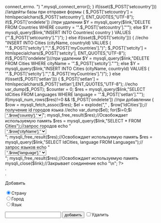 <!DOCTYPE html PUBLIC "-//W3C//DTD XHTML 1.0 Strict//EN"
    "http://www.w3.org/TR/xhtml1/DTD/xhtml1-strict.dtd">

<html xmlns="http://www.w3.org/1999/xhtml">
<head>
<title>Задание</title>
<meta http-equiv="Content-Type" content="text/html; charset=utf-8">
<link rel="stylesheet" type="text/css" href="styles.css" />
</head>

<body>

<form name="formCountry" id="firstForm" method="post" >

<?php
$link = mysqli_connect("localhost","user","123456", "Test");//подключение к базе

//проверка установленного соединения
if ($link==NULL) {
    echo "Не удалось подключиться к MySQL: (" .$mysqli->connect_errno. ") ".mysqli_connect_error();
}

if(isset($_POST['setcountry'])) //апдейты базы при отправке формы
{
	$_POST['setcountry'] = htmlspecialchars($_POST['setcountry'], ENT_QUOTES,"UTF-8");

	if($_POST['ondelete']) //при удалении
		$Y = mysqli_query($link,"DELETE FROM Countries WHERE country = '".$_POST['setcountry']."'");
	else
	$Y = mysqli_query($link,"INSERT INTO Countries( country ) VALUES ('".$_POST['setcountry']."')");

}
else if(isset($_POST['setcity']))
{
	//echo "INSERT INTO Cities (cityName, countryId) VALUES ( '".$_POST['setcity']."',".$_POST['myCountries'].")";
	$_POST['setcity'] = htmlspecialchars($_POST['setcity'], ENT_QUOTES,"UTF-8");
	
	if($_POST['ondelete'])//при удалении
		$Y = mysqli_query($link,"DELETE FROM Cities WHERE cityName = '".$_POST['setcity']."'");
	else
$Y = mysqli_query($link,"INSERT INTO Cities (cityName, countryId) VALUES ( '".$_POST['setcity']."',".$_POST['myCountries'].")");
     
}
else if(isset($_POST['setlan']))
{
	$_POST['setlan'] = htmlspecialchars($_POST['setlan'],ENT_QUOTES,"UTF-8");
	//echo var_dump($_POST);
	$counter = 0;

	$res = mysqli_query($link,"SELECT IdCities FROM Languages WHERE language = '".$_POST['setlan']."'");
	if(mysqli_num_rows($res)!=0 && !$_POST['ondelete']) //при добавлении
	{
		$row = mysqli_fetch_assoc($res);
		$el = explode("," , $row['IdCities']);//получение id городов языка
		//echo var_dump($el);
		for($i=0;$i<count($el);$i++)
		{
			if($_POST['val1'] == $el[$i])//проверка на наличие id этого города
			{
				$counter = 1;
				break;
			}
		}

		if($counter == 0)//если города еще нет в списке
		{
		$com = ",";
		if($row['IdCities']=="" || $row['IdCities']==",") //убираем разделитель на случай если нет внесённых значений
			$com = "";	
			
			$row['IdCities'] .= $com.$_POST['val1']; //если нет в списке добавляем id городаs
		$res = mysqli_query($link,"UPDATE Languages SET IdCities = '".$row['IdCities']."' WHERE language = '".$_POST['setlan']."'");
		
		}
	}
	else  if(mysqli_num_rows($res)==0)//Если такого языка еще нет в списке языков
	{
	mysqli_query($link,"INSERT INTO Languages ( IdCities, language ) VALUES ('".$_POST['val1']."','".$_POST['setlan']."')");

		//echo "INSERT INTO Languages ( IdCities, language ) VALUES ('".$_POST['val1']."','".$_POST['setlan']."')";
	}

	if($_POST['ondelete'] && mysqli_num_rows($res)!=0) //при удалении языка города
	{
		$row = mysqli_fetch_assoc($res);
		$row['IdCities'] = preg_replace("/[".$_POST['val1']."],?/", "",$row['IdCities']); //заменяет идентификатор города
	//обновляет список ид городов
		echo $row['IdCities'];
	mysqli_query($link,"UPDATE Languages SET IdCities = '".$row['IdCities']."' WHERE language = '".$_POST['setlan']."'");
	}
	
}

$res = mysqli_query($link,"SELECT * FROM Countries");//запрос из таблицы стран

echo "<div class='linemeny'><select name='myCountries' id='sel1' onchange='change()' >";//формирует список стран
//обработка результатов запроса
 while( $row = mysqli_fetch_assoc($res)) {
        //printf("%s (%s)\n", $row['id'], $row['country']);
	echo "<option value=".$row['id'].">".$row['country']."</option>";

}
echo "</select></div>";
mysqli_free_result($res);//Освобождает используемую память
$res = mysqli_query($link,"SELECT * FROM Cities");//запрос городов

echo "<div class='linemeny'><select name='myCities' id='sel2' onchange='change1()' >";//формирует список городов
while($row = mysqli_fetch_assoc($res)) {
	echo "<option id=".$row['id']." value=".$row['countryId'].">".$row['cityName']."</option>";
}
echo "</select></div>";

mysqli_free_result($res);//Освобождает используемую память
$res = mysqli_query($link,"SELECT IdCities, language FROM Languages");//запрос языков
echo "<div class='linemeny'><select name='myLang' id='sel3' >";//формирует список языков
while($row = mysqli_fetch_assoc($res)) {
	echo "<option value=".$row['IdCities'].">".$row['language']."</option>";
}
echo "</select></div>";

mysqli_free_result($res);//Освобождает используемую память
mysqli_close($link);//Закрывает соединение

echo "\n";
?>

<div class="cage">.</div>
<div class="line" id="CountrList" ></div><div class="line" id="CityList"></div><div class="line" id="lanList"></div>
<div class="cage">.</div>

<div>
<p>Добавить</p><p>
<input type="radio" name="checker" id="r1" onchange="setname()" value="Страну" checked />Страну<br>
<input type="radio" name="checker" id="r2" onchange="setname()" value="Город" />Город<br>
<input type="radio" name="checker" id="r3" onchange="setname()" value="Язык" />Язык<br>
</p>

<input type="text" name="settry" id="message" /> <input type="submit" id="sub" value = "добавить" />
<input type="checkbox" id="delete" onchange="del()" />Удалить
<input type="hidden" id="firstval" name="val1" />
<input type="hidden" id="secondval" name="val2" />
</div>

<script type='text/javascript'>

var country;
var city;
var city2;
var language;
var countries;
var cityes;
var languages;

function del(){
var obj = document.getElementById("delete");
if(obj.checked != false)
{
	obj.name= "ondelete";
	document.getElementById("sub").value = "Удалить";
}
else
{
	obj.name= "nodel";
	document.getElementById("sub").value = "Добавить";
}
}

function setname(){
var ip = document.getElementsByName('checker');
var mes = document.getElementById('message');
var objSelt = document.getElementById("sel2");

	for (var i = 0; i < ip.length; i++)
	{
        	if(ip[i].checked && ip[i].id == "r1")
		{
			mes.name = "setcountry";
        	}
		else if(ip[i].checked && ip[i].id == "r2")
		{
			mes.name = "setcity";
			//document.getElementById('firstval').value = objSel.options[objSel.selectedIndex].value;
		}
		else if(ip[i].checked && ip[i].id == "r3")
		{
			mes.name = "setlan";
			//получение id выделенного города
			document.getElementById('firstval').value = city2[objSelt.options[objSelt.selectedIndex].text];
			//alert(objSelt.options[objSelt.selectedIndex].text);
		}
    	}
}

function change(){
var objSel = document.getElementById("sel1");
var objSel1 = document.getElementById("sel2");
//countries.innerHTML = "";
cityes.innerHTML = "";

objSel1.options.length = 0;//очищаем список городов
for(var p in city){

	if(objSel.selectedIndex != -1)
	{
		if(city[p] == objSel.options[objSel.selectedIndex].value)
		{
			objSel1.options[objSel1.options.length] = new Option(p,city[p]);
			objSel1.options[objSel1.options.length-1].id = city2[p];//добавляет ид города
			
			cityes.innerHTML = cityes.innerHTML +"<br />"+ p;//добавляет названия городов в таблицу
		}
		
	}	

}
//countries.innerHTML = countries.innerHTML +"<br />"+ objSel.options[objSel.selectedIndex].text;

//objSel.selectedIndex = 0;
change1(); //зависимый список языков
}

function change1(){
var objSel1 = document.getElementById("sel2");
var objSel2 = document.getElementById("sel3");

languages.innerHTML = "";
objSel2.options.length = 0;
for(var p in language){

	if(objSel1.selectedIndex != -1)
	{
		//language[p] айдишники городов в которых применяеться этот язык p
		//alert(language[p]);
		//if(language[p].split(",").indexOf(city2[p]))
		//var i = 0;
		
			if(language[p].indexOf(Number(objSel1.options[objSel1.selectedIndex].id)) != -1) //нахождение id города в списке языков
			{
				languages.innerHTML = languages.innerHTML +"<br />"+ p;
				objSel2.options[objSel2.options.length] = new Option(p,language[p]);
			}
		
	}
}
//objSel1.selectedIndex = 0;
objSel2.selectedIndex = 0;
setname();
}

function firstId(){
var objSel = document.getElementById("sel1");
var objSel1 = document.getElementById("sel2");
var objSel2 = document.getElementById("sel3");
countries = document.getElementById("CountrList");
cityes = document.getElementById("CityList");
languages = document.getElementById("lanList");


country = new Object(); // страны
city = new Object();    // города и id стран
language = new Object();// языки и id городов
city2 = new Object(); // города и id языков

for(var i = 0; i < objSel.options.length ; i++)
{
	country[objSel.options[i].value] = objSel.options[i].text;
	countries.innerHTML = countries.innerHTML +"<br />"+ objSel.options[i].text;
}

for(var i = 0; i < objSel1.options.length ; i++)
{
	city[objSel1.options[i].text] = objSel1.options[i].value;
	city2[objSel1.options[i].text] = objSel1.options[i].id; //отедльно заносим индексы городов
	cityes.innerHTML = cityes.innerHTML +"<br />"+ objSel1.options[i].text;

}
for(var i = 0; i < objSel2.options.length ; i++)
{
	language[objSel2.options[i].text] = objSel2.options[i].value;//.split(",");
	languages.innerHTML = languages.innerHTML +"<br />"+ objSel2.options[i].text;
}

objSel.options[0].selected = true; //выделяем первый элемент
change();//и формируем действующий список городов
setname();
}

document.addEventListener("DOMContentLoaded", firstId);

</script>

</form>


</body>

</html>
